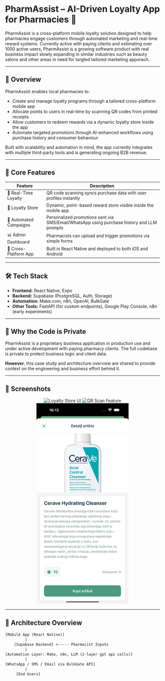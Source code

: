 # PharmAssist – AI-Driven Loyalty App for Pharmacies 💊

PharmAssist is a cross-platform mobile loyalty solution designed to help pharmacies engage customers through automated marketing and real-time reward systems. Currently active with paying clients and estimating over 1000 active users, PharmAssist is a growing software product with real business impact slowly expanding in similar industries such as beauty salons and other areas in need for targted tailored marketing apporach.

---

## 🚀 Overview

PharmAssist enables local pharmacies to:
- Create and manage loyalty programs through a tailored cross-platform mobile app
- Allocate points to users in real-time by scanning QR codes from printed receipts
- Allow customers to redeem rewards via a dynamic loyalty store inside the app
- Automate targeted promotions through AI-enhanced workflows using purchase history and consumer behaviour

Built with scalability and automation in mind, the app currently integrates with multiple third-party tools and is generating ongoing B2B revenue.

---

## 🧠 Core Features

| Feature | Description |
|--------|-------------|
| 🎯 Real-Time Loyalty | QR code scanning syncs purchase data with user profiles instantly |
| 🏪 Loyalty Store | Dynamic, point-based reward store visible inside the mobile app |
| 🤖 Automated Campaigns | Personalized promotions sent via SMS/Email/WhatsApp using purchase history and LLM prompts |
| 📊 Admin Dashboard | Pharmacists can upload and trigger promotions via simple forms |
| 📱 Cross-Platform App | Built in React Native and deployed to both iOS and Android |

---

## 🛠️ Tech Stack

- **Frontend:** React Native, Expo
- **Backend:** Supabase (PostgreSQL, Auth, Storage)
- **Automation:** Make.com, n8n, OpenAI, BulkGate
- **Other Tools:** FastAPI (for custom endpoints), Google Play Console, n8n (early experiments)

---

## 🔐 Why the Code is Private

PharmAssist is a proprietary business application in production use and under active development with paying pharmacy clients. The full codebase is private to protect business logic and client data.

**However**, this case study and architecture overview are shared to provide context on the engineering and business effort behind it.

---

## 📸 Screenshots

<p align="center">
  <img src="screenshots/loyalty-store.png" width="300" alt="Loyalty Store UI" />
  <img src="screenshots/qr-scan.png" width="300" alt="QR Scan Feature" />
  <img src="https://github.com/AleksandarDzudzevic/PharmAssist/blob/main/Simulator%20Screenshot%20-%20iPhone%2016%20Pro%20Max%20-%202025-05-25%20at%2016.13.23.png" width="300" alt="Loyalty store item UI" />
</p>

---

## 🧱 Architecture Overview

```plaintext
[Mobile App (React Native)]
         |
    [Supabase Backend] <----- Pharmacist Inputs
         |
[Automation Layer: Make, n8n, LLM (2-layer gpt api calls)]
         |
[WhatsApp / SMS / Email via BulkGate API]
         |
     [End Users]
